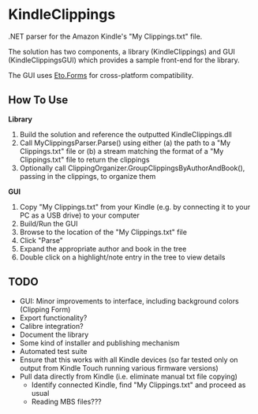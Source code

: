 KindleClippings
===============

.NET parser for the Amazon Kindle's "My Clippings.txt" file.

The solution has two components, a library (KindleClippings) and GUI (KindleClippingsGUI) which provides a sample front-end for the library.

The GUI uses [Eto.Forms](https://github.com/picoe/Eto) for cross-platform compatibility.

How To Use
----------

__Library__


1. Build the solution and reference the outputted KindleClippings.dll
2. Call MyClippingsParser.Parse() using either (a) the path to a "My Clippings.txt" file or (b) a stream matching the format of a "My Clippings.txt" file to return the clippings
3. Optionally call ClippingOrganizer.GroupClippingsByAuthorAndBook(), passing in the clippings, to organize them

__GUI__

1. Copy "My Clippings.txt" from your Kindle (e.g. by connecting it to your PC as a USB drive) to your computer
2. Build/Run the GUI
3. Browse to the location of the "My Clippings.txt" file
4. Click "Parse"
5. Expand the appropriate author and book in the tree
6. Double click on a highlight/note entry in the tree to view details


TODO
----

- GUI: Minor improvements to interface, including background colors (Clipping Form)
- Export functionality?
- Calibre integration?
- Document the library
- Some kind of installer and publishing mechanism
- Automated test suite
- Ensure that this works with all Kindle devices (so far tested only on output from Kindle Touch running various firmware versions)
- Pull data directly from Kindle (i.e. eliminate manual txt file copying)
	- Identify connected Kindle, find "My Clippings.txt" and proceed as usual
	- Reading MBS files???